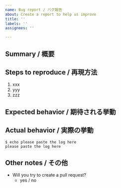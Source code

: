 ```yaml
---
name: Bug report / バグ報告
about: Create a report to help us improve
title: ''
labels: ''
assignees: ''

---
```


## Summary / 概要


## Steps to reproduce / 再現方法

1.  xxx
1.  yyy
1.  zzz

## Expected behavior / 期待される挙動


## Actual behavior / 実際の挙動

``` console
$ echo please paste the log here
please paste the log here
```


## Other notes / その他

-   Will you try to create a pull request?
    -   yes / no
